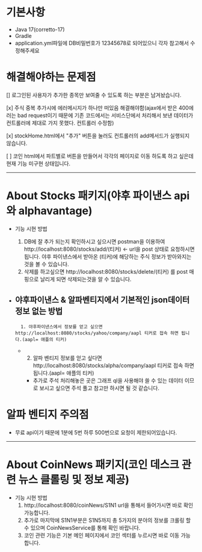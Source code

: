# 기본사항

- Java 17(corretto-17)
- Gradle
- application.yml파일에 DB비밀번호가 12345678로 되어있으니 각자 참고해서 수정해주세요

# 해결해야하는 문제점

[] 로그인된 사용자가 추가한 종목만 보여줄 수 있도록 하는 부분은 남겨놨습니다.

[x] 주식 중복 추가시에 에러메시지가 하나만 떠있음 해결해야함(ajax에서 받은 400에러는 bad request이기 때문에 기존 코드에서는 서비스단에서 처리해서 보낸 데이터가 컨트롤러에 제대로 가지 못했다. 컨트롤러 수정함)

[x] stockHome.html에서 "추가" 버튼을 눌러도 컨트롤러의 add메서드가 실행되지 않습니다.

[ ] 코인 html에서 파트별로 버튼을 만들어서 각각의 페이지로 이동 하도록 하고 싶은데 현재 기능 미구현 상태입니다.

---    

# About Stocks 패키지(야후 파이낸스 api 와 alphavantage)

- 기능 시현 방법
    1. DB에 잘 추가 되는지 확인하시고 싶으시면 postman을 이용하여 http://localhost:8080/stocks/add/(티커) <- url을 post 상태로 요청하시면 됩니다.
       야후 파이낸스에서 받아온 (티커)에 해당하는 주식 정보가 받아와지는 것을 볼 수 있습니다.
    2. 삭제를 하고싶으면 http://localhost:8080/stocks/delete/(티커) 를 post 매핑으로 날리게 되면 삭제되는것을 알 수 있습니다.

- 야후파이낸스 & 알파벤티지에서 기본적인 json데이터 정보 없는 방법
  -
        1. 야후파이낸스에서 정보를 얻고 싶으면 http://localhost:8080/stocks/yahoo/company/aapl 티커로 접속 하면 됩니다.(aapl= 애플의 티커)
    -
        2. 알파 벤티지 정보를 얻고 싶다면 http://localhost:8080/stocks/alpha/company/aapl 티커로 접속 하면 됩니다.(aapl= 애플의 티커)

        - 추가로 주석 처리해놓은 곳은 그래프 ql을 사용해야 쓸 수 있는 데이터 이므로 보시고 싶으면 주석 풀고 참고만 하시면 될 것 같습니다.

# 알파 벤티지 주의점

- 무료 api이기 때문에 1분에 5번 하루 500번으로 요청이 제한되어있습니다.

---

# About CoinNews 패키지(코인 데스크 관련 뉴스 클롤링 및 정보 제공)

- 기능 시현 방법
    1. http://localhost:8080/coinNews/S1N1 url을 통해서 들어가시면 바로 확인 가능합니다.
    2. 추가로 마지막에 S1N1부분은 S1N5까지 총 5가지의 분야의 정보를 크롤링 할 수 있으며 CoinNewsService를 통해 확인 바랍니다.
    3. 코인 관련 기능은 기본 메인 페이지에서 코인 섹터를 누르시면 바로 이동 가능 합니다.

